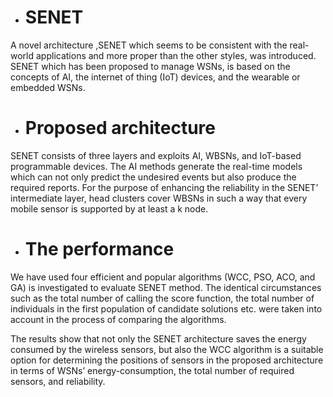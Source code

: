 + # SENET
 A novel architecture ,SENET which seems to be consistent with the real-world applications and more proper than the other styles, was introduced. SENET which has been proposed to manage WSNs, is based on the concepts of AI, the internet of thing (IoT) devices, and the wearable or embedded WSNs. 
 

+  # Proposed architecture 

 SENET consists of three layers and exploits AI, WBSNs, and IoT-based programmable devices. The AI methods generate the real-time models which can not only predict the undesired events but also produce the required reports. For the purpose of enhancing the reliability in the SENET’ intermediate layer, head clusters cover WBSNs in such a way that every mobile sensor is supported by at least a k node. 
 
+ # The performance
 We have used four efficient and popular algorithms (WCC, PSO, ACO, and GA) is investigated to evaluate  SENET  method.
 The identical circumstances such as the total number of calling the score function,  the total number of individuals in the first population of candidate solutions etc. were taken into account in the process of comparing the algorithms. 
 
The results show that not only the SENET architecture saves the energy consumed by the wireless sensors,
but also the WCC algorithm is a suitable option for determining the positions of sensors in the proposed architecture in terms of WSNs’ energy-consumption, the total number of required sensors, and reliability.



